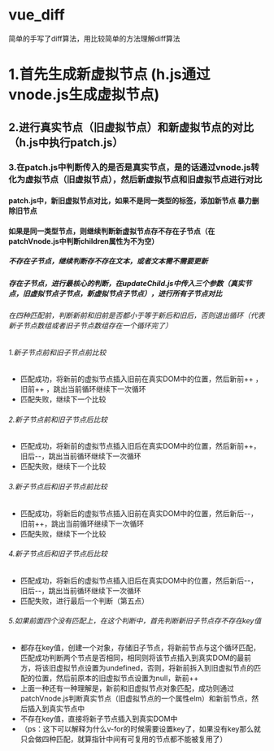 # vue_diff
简单的手写了diff算法，用比较简单的方法理解diff算法
# 1.首先生成新虚拟节点 (h.js通过vnode.js生成虚拟节点)

## 2.进行真实节点（旧虚拟节点）和新虚拟节点的对比（h.js中执行patch.js）

### 3.在patch.js中判断传入的是否是真实节点，是的话通过vnode.js转化为虚拟节点（旧虚拟节点），然后新虚拟节点和旧虚拟节点进行对比

#### patch.js中，新旧虚拟节点对比，如果不是同一类型的标签，添加新节点 暴力删除旧节点

#### 如果是同一类型节点，则继续判断新虚拟节点存不存在子节点（在patchVnode.js中判断children属性为不为空）

##### 不存在子节点，继续判断存不存在文本，或者文本需不需要更新

##### 存在子节点，进行最核心的判断，在updateChild.js中传入三个参数（真实节点，旧虚拟节点子节点，新虚拟节点子节点），进行所有子节点对比

###### 在四种匹配前，判断新前和旧前是否都小于等于新后和旧后，否则退出循环（代表新子节点数组或者旧子节点数组存在一个循环完了）

###### 1.新子节点前和旧子节点前比较

- 匹配成功，将新前的虚拟节点插入旧前在真实DOM中的位置，然后新前++  ， 旧前++ ，跳出当前循环继续下一次循环
- 匹配失败，继续下一个比较

###### 2.新子节点前和旧子节点后比较 

- 匹配成功，将新前的虚拟节点插入旧后在真实DOM中的位置，然后新前++，旧后--，跳出当前循环继续下一次循环
- 匹配失败，继续下一个比较

###### 3.新子节点后和旧子节点前比较 

- 匹配成功，将新后的虚拟节点插入旧前在真实DOM中的位置，然后新后--，旧前++，跳出当前循环继续下一次循环
- 匹配失败，继续下一个比较

###### 4.新子节点后和旧子节点后比较 

- 匹配成功，将新后的虚拟节点插入旧后在真实DOM中的位置，然后新后--，旧后--，跳出当前循环继续下一次循环
- 匹配失败，进行最后一个判断（第五点）

###### 5.如果前面四个没有匹配上，在这个判断中，首先判断新旧子节点存不存在key值

- 都存在key值，创建一个对象，存储旧子节点，将新前节点与这个循环匹配，匹配成功判断两个节点是否相同，相同则将该节点插入到真实DOM的最前方，将该旧虚拟节点设置为undefined，否则，将新前拆入到旧虚拟节点的匹配的位置，然后前原本的旧虚拟节点设置为null，新前++
- 上面一种还有一种理解是，新前和旧虚拟节点对象匹配，成功则通过patchVnode.js判断真实节点（旧虚拟节点的一个属性elm）和新前节点，然后插入到真实节点中
- 不存在key值，直接将新子节点插入到真实DOM中
- （ps：这下可以解释为什么v-for的时候需要设置key了，如果没有key那么就只会做四种匹配，就算指针中间有可复用的节点都不能被复用了）
